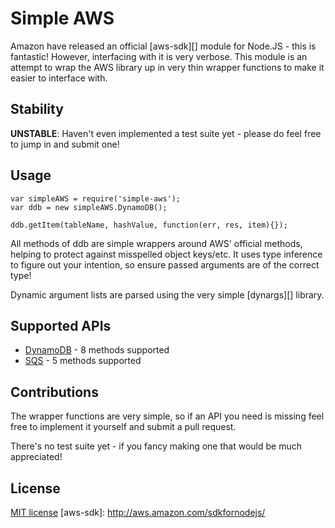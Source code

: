 Simple AWS
===============

Amazon have released an official [aws-sdk][] module for Node.JS - this
is fantastic! However, interfacing with it is very verbose. This module
is an attempt to wrap the AWS library up in very thin wrapper functions
to make it easier to interface with.

Stability
---------

**UNSTABLE**: Haven't even implemented a test suite yet - please do
feel free to jump in and submit one!

Usage
-----

```
var simpleAWS = require('simple-aws');
var ddb = new simpleAWS.DynamoDB();

ddb.getItem(tableName, hashValue, function(err, res, item){});
```

All methods of ddb are simple wrappers around AWS' official methods,
helping to protect against misspelled object keys/etc. It uses type
inference to figure out your intention, so ensure passed arguments are
of the correct type!

Dynamic argument lists are parsed using the very simple [dynargs][]
library.

Supported APIs
--------------

 * [DynamoDB](DynamoDB.md) - 8 methods supported
 * [SQS](SQS.md) - 5 methods supported

Contributions
-------------

The wrapper functions are very simple, so if an API you need is missing
feel free to implement it yourself and submit a pull request.

There's no test suite yet - if you fancy making one that would be much
appreciated!

License
-------

[MIT license](http://benjie.mit-license.org/)
[aws-sdk]: http://aws.amazon.com/sdkfornodejs/
